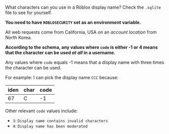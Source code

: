 What characters can you use in a Rōblox display name? Check the `.sqlite` file to see for yourself.

**You need to have `ROBLOSECURITY` set as an environment variable.**

All web requests come from California, USA on an _account location_ from North Korea.

**According to the schema, any values where `code` is either -1 or 4 means that the character can be used _at all_ in a username.**

Any values where `code` equals -1 means that a display name with three times the character can be used.

For example: I can pick the display name `CCC` because:

| iden | char | code |
| ---- | ---- | ---- |
| 67   | C    | -1   |

Other relevant `code` values include:

- `3`: `Display name contains invalid characters`
- `4`: `Display name has been moderated`
